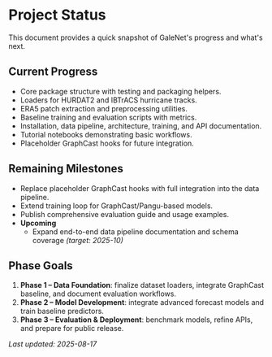 # Project Status

This document provides a quick snapshot of GaleNet's progress and what's next.

## Current Progress
- Core package structure with testing and packaging helpers.
- Loaders for HURDAT2 and IBTrACS hurricane tracks.
- ERA5 patch extraction and preprocessing utilities.
- Baseline training and evaluation scripts with metrics.
- Installation, data pipeline, architecture, training, and API documentation.
- Tutorial notebooks demonstrating basic workflows.
- Placeholder GraphCast hooks for future integration.

## Remaining Milestones
- Replace placeholder GraphCast hooks with full integration into the data pipeline.
- Extend training loop for GraphCast/Pangu-based models.
- Publish comprehensive evaluation guide and usage examples.
- **Upcoming**
   - Expand end-to-end data pipeline documentation and schema coverage *(target: 2025-10)*

## Phase Goals
1. **Phase 1 – Data Foundation**: finalize dataset loaders, integrate GraphCast baseline, and document evaluation workflows.
2. **Phase 2 – Model Development**: integrate advanced forecast models and train baseline predictors.
3. **Phase 3 – Evaluation & Deployment**: benchmark models, refine APIs, and prepare for public release.

_Last updated: 2025-08-17_
